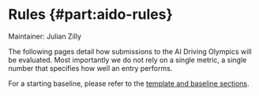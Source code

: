 # Rules {#part:aido-rules}

Maintainer: Julian Zilly

The following pages detail how submissions to the AI Driving Olympics will be evaluated. Most importantly we do not rely on a single metric, a single number that specifies how well an entry performs.

For a starting baseline, please refer to the [template and baseline sections](#part:embodied-strategies). 
